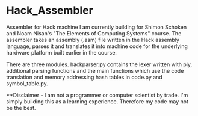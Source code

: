 Hack_Assembler
==============

Assembler for Hack machine I am currently building for Shimon Schoken and Noam Nisan's "The Elements of Computing Systems"
course. The assembler takes an assembly (.asm) file written in the Hack assembly language, parses it and translates it 
into machine code for the underlying hardware platform built earlier in the course.
 

There are three modules. hackparser.py contains the lexer written with ply, additional parsing functions and the main functions which use the 
code translation and memory addressing hash tables in code.py and symbol_table.py.

**Disclaimer -  I am not a programmer or computer scientist by trade. I'm simply building this as a learning experience.
                Therefore my code may not be the best. 
